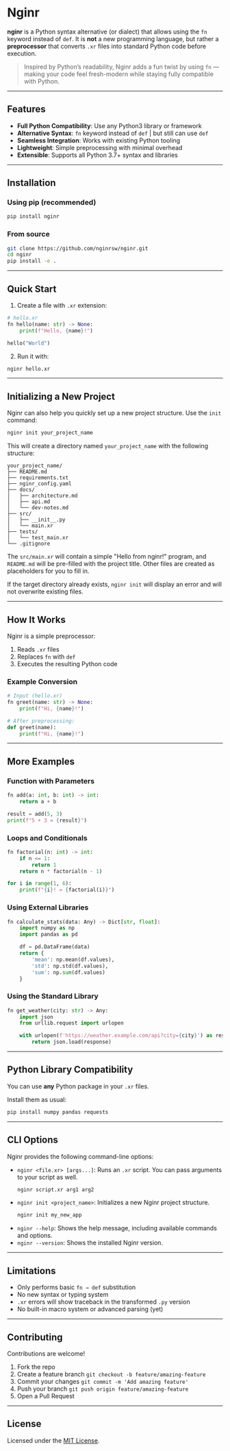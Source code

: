 # Nginr

**nginr** is a Python syntax alternative (or dialect) that allows using the `fn` keyword instead of `def`. It is **not** a new programming language, but rather a **preprocessor** that converts `.xr` files into standard Python code before execution.

> Inspired by Python’s readability, Nginr adds a fun twist by using `fn` — making your code feel fresh-modern while staying fully compatible with Python.

---

## Features

- **Full Python Compatibility**: Use any Python3 library or framework
- **Alternative Syntax**: `fn` keyword instead of `def` | but still can use `def`
- **Seamless Integration**: Works with existing Python tooling
- **Lightweight**: Simple preprocessing with minimal overhead
- **Extensible**: Supports all Python 3.7+ syntax and libraries

---

## Installation

### Using pip (recommended)

```bash
pip install nginr
````

### From source

```bash
git clone https://github.com/nginrsw/nginr.git
cd nginr
pip install -e .
```

---

## Quick Start

1. Create a file with `.xr` extension:

```python
# hello.xr
fn hello(name: str) -> None:
    print(f"Hello, {name}!")

hello("World")
```

2. Run it with:

```bash
nginr hello.xr
```

---

## Initializing a New Project

Nginr can also help you quickly set up a new project structure. Use the `init` command:

```bash
nginr init your_project_name
```

This will create a directory named `your_project_name` with the following structure:

```
your_project_name/
├── README.md
├── requirements.txt
├── nginr_config.yaml
├── docs/
│   ├── architecture.md
│   ├── api.md
│   └── dev-notes.md
├── src/
│   ├── __init__.py
│   └── main.xr
├── tests/
│   └── test_main.xr
└── .gitignore
```

The `src/main.xr` will contain a simple "Hello from nginr!" program, and `README.md` will be pre-filled with the project title. Other files are created as placeholders for you to fill in.

If the target directory already exists, `nginr init` will display an error and will not overwrite existing files.

---

## How It Works

Nginr is a simple preprocessor:

1. Reads `.xr` files
2. Replaces `fn` with `def`
3. Executes the resulting Python code

### Example Conversion

```python
# Input (hello.xr)
fn greet(name: str) -> None:
    print(f"Hi, {name}!")

# After preprocessing:
def greet(name):
    print(f"Hi, {name}!")
```

---

## More Examples

### Function with Parameters

```python
fn add(a: int, b: int) -> int:
    return a + b

result = add(5, 3)
print(f"5 + 3 = {result}")
```

### Loops and Conditionals

```python
fn factorial(n: int) -> int:
    if n <= 1:
        return 1
    return n * factorial(n - 1)

for i in range(1, 6):
    print(f"{i}! = {factorial(i)}")
```

### Using External Libraries

```python
fn calculate_stats(data: Any) -> Dict[str, float]:
    import numpy as np
    import pandas as pd

    df = pd.DataFrame(data)
    return {
        'mean': np.mean(df.values),
        'std': np.std(df.values),
        'sum': np.sum(df.values)
    }
```

### Using the Standard Library

```python
fn get_weather(city: str) -> Any:
    import json
    from urllib.request import urlopen

    with urlopen(f'https://weather.example.com/api?city={city}') as response:
        return json.load(response)
```

---

## Python Library Compatibility

You can use **any** Python package in your `.xr` files.

Install them as usual:

```bash
pip install numpy pandas requests
```

---

## CLI Options

Nginr provides the following command-line options:

*   `nginr <file.xr> [args...]`: Runs an `.xr` script. You can pass arguments to your script as well.
    ```bash
    nginr script.xr arg1 arg2
    ```
*   `nginr init <project_name>`: Initializes a new Nginr project structure.
    ```bash
    nginr init my_new_app
    ```
*   `nginr --help`: Shows the help message, including available commands and options.
*   `nginr --version`: Shows the installed Nginr version.

---

## Limitations

* Only performs basic `fn → def` substitution
* No new syntax or typing system
* `.xr` errors will show traceback in the transformed `.py` version
* No built-in macro system or advanced parsing (yet)

---

## Contributing

Contributions are welcome!

1. Fork the repo
2. Create a feature branch
   `git checkout -b feature/amazing-feature`
3. Commit your changes
   `git commit -m 'Add amazing feature'`
4. Push your branch
   `git push origin feature/amazing-feature`
5. Open a Pull Request

---

## License

Licensed under the [MIT License](LICENSE).
